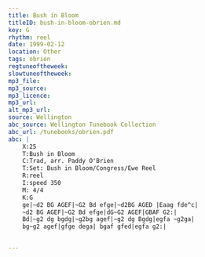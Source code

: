 ```yaml
---
title: Bush in Bloom
titleID: bush-in-bloom-obrien.md
key: G
rhythm: reel
date: 1999-02-12
location: Other
tags: obrien
regtuneoftheweek:
slowtuneoftheweek:
mp3_file:
mp3_source:
mp3_licence:
mp3_url:
alt_mp3_url:
source: Wellington
abc_source: Wellington Tunebook Collection
abc_url: /tunebooks/obrien.pdf
abc: |
    X:25
    T:Bush in Bloom
    C:Trad, arr. Paddy O'Brien
    T:Set: Bush in Bloom/Congress/Ewe Reel
    R:reel
    I:speed 350
    M: 4/4
    K:G
    ge|~d2 BG AGEF|~G2 Bd efge|~d2BG AGED |Eaag fde^c|
    ~d2 BG AGEF|~G2 Bd efge|dG~G2 AGEF|GBAF G2:|
    Bd|~g2 dg bgdg|~g2bg agef|~g2 dg Bgdg|egfa ~g2ga|
    bg~g2 agef|gfge dega| bgaf gfed|egfa g2:|
    

---
```

